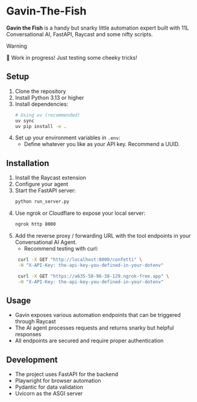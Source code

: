 # Gavin-The-Fish
**Gavin the Fish** is a handy but snarky little automation expert built with 11L Conversational AI, FastAPI, Raycast and some nifty scripts.

> [!Warning] 
> 🚧 Work in progress! Just testing some cheeky tricks!

## Setup
1. Clone the repository
2. Install Python 3.13 or higher
3. Install dependencies:
   ```bash
   # Using uv (recommended)
   uv sync
   uv pip install -e .
   ```
4. Set up your environment variables in `.env`:
   - Define whatever you like as your API key. Recommend a UUID.

## Installation
1. Install the Raycast extension
2. Configure your agent
3. Start the FastAPI server:
   ```bash
   python run_server.py
   ```
4. Use ngrok or Cloudflare to expose your local server:
   ```bash
   ngrok http 8000
   ```
5. Add the reverse proxy / forwarding URL with the tool endpoints in your Conversational AI Agent.
    - Recommend testing with curl:
    ```bash
     curl -X GET "http://localhost:8000/confetti" \
     -H "X-API-Key: the-api-key-you-defined-in-your-dotenv"

     curl -X GET "https://a635-58-96-38-129.ngrok-free.app" \
     -H "X-API-Key: the-api-key-you-defined-in-your-dotenv"

    ```

## Usage
- Gavin exposes various automation endpoints that can be triggered through Raycast
- The AI agent processes requests and returns snarky but helpful responses
- All endpoints are secured and require proper authentication

## Development
- The project uses FastAPI for the backend
- Playwright for browser automation
- Pydantic for data validation
- Uvicorn as the ASGI server

